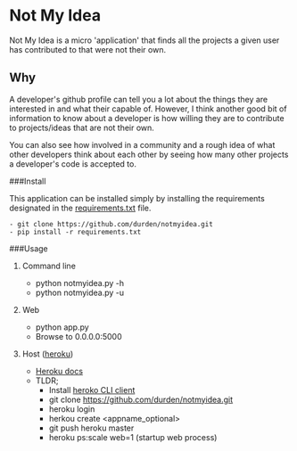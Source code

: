 # Not My Idea

Not My Idea is a micro 'application' that finds all the projects a given user
has contributed to that were not their own.

## Why

A developer's github profile can tell you a lot about the things they are
interested in and what their capable of.  However, I think another good bit of
information to know about a developer is how willing they are to contribute to
projects/ideas that are not their own.

You can also see how involved in a community and a rough idea of what other
developers think about each other by seeing how many other projects a
developer's code is accepted to.

###Install

This application can be installed simply by installing the requirements
designated in the
[requirements.txt](https://github.com/durden/notmyidea/blob/master/requirements.txt)
file.

    - git clone https://github.com/durden/notmyidea.git
    - pip install -r requirements.txt


###Usage

1. Command line

    - python notmyidea.py -h
    - python notmyidea.py -u <username>

2. Web

    - python app.py
    - Browse to 0.0.0.0:5000

3. Host ([heroku](http://heroku.com))

    - [Heroku docs](https://devcenter.heroku.com/articles/python)
    - TLDR;
        - Install [heroko CLI client](https://devcenter.heroku.com/categories/command-line)
        - git clone https://github.com/durden/notmyidea.git
        - heroku login
        - herkou create <appname_optional>
        - git push heroku master
        - heroku ps:scale web=1 (startup web process)
